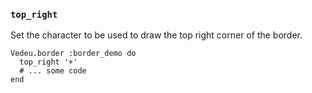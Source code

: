 ### `top_right`
Set the character to be used to draw the top right corner of
the border.

    Vedeu.border :border_demo do
      top_right '+'
      # ... some code
    end

